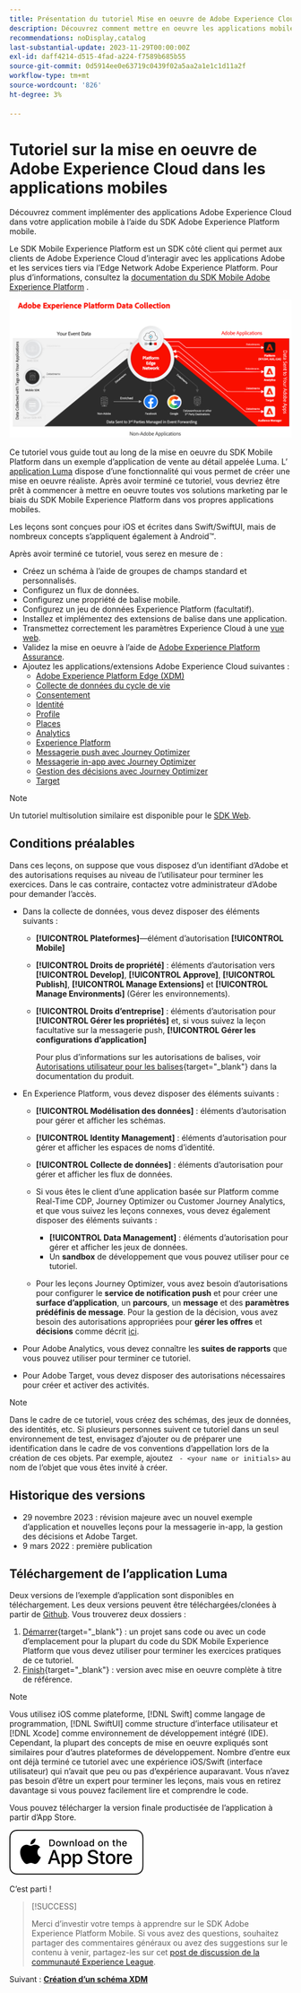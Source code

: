 ```yaml
---
title: Présentation du tutoriel Mise en oeuvre de Adobe Experience Cloud dans les applications mobiles
description: Découvrez comment mettre en oeuvre les applications mobiles Adobe Experience Cloud. Ce tutoriel vous guide tout au long d’une mise en oeuvre d’applications Experience Cloud dans un exemple d’application Swift.
recommendations: noDisplay,catalog
last-substantial-update: 2023-11-29T00:00:00Z
exl-id: daff4214-d515-4fad-a224-f7589b685b55
source-git-commit: 0d5914ee0e63719c0439f02a5aa2a1e1c1d11a2f
workflow-type: tm+mt
source-wordcount: '826'
ht-degree: 3%

---
```


# Tutoriel sur la mise en oeuvre de Adobe Experience Cloud dans les applications mobiles

Découvrez comment implémenter des applications Adobe Experience Cloud dans votre application mobile à l’aide du SDK Adobe Experience Platform mobile.

Le SDK Mobile Experience Platform est un SDK côté client qui permet aux clients de Adobe Experience Cloud d’interagir avec les applications Adobe et les services tiers via l’Edge Network Adobe Experience Platform. Pour plus d’informations, consultez la [documentation du SDK Mobile Adobe Experience Platform](https://developer.adobe.com/client-sdks/home/) .

![Architecture](assets/architecture.png)


Ce tutoriel vous guide tout au long de la mise en oeuvre du SDK Mobile Platform dans un exemple d’application de vente au détail appelée Luma. L’ [application Luma](https://github.com/Adobe-Marketing-Cloud/Luma-iOS-Mobile-App) dispose d’une fonctionnalité qui vous permet de créer une mise en oeuvre réaliste. Après avoir terminé ce tutoriel, vous devriez être prêt à commencer à mettre en oeuvre toutes vos solutions marketing par le biais du SDK Mobile Experience Platform dans vos propres applications mobiles.

Les leçons sont conçues pour iOS et écrites dans Swift/SwiftUI, mais de nombreux concepts s’appliquent également à Android™.

Après avoir terminé ce tutoriel, vous serez en mesure de :

* Créez un schéma à l’aide de groupes de champs standard et personnalisés.
* Configurez un flux de données.
* Configurez une propriété de balise mobile.
* Configurez un jeu de données Experience Platform (facultatif).
* Installez et implémentez des extensions de balise dans une application.
* Transmettez correctement les paramètres Experience Cloud à une [vue web](web-views.md).
* Validez la mise en oeuvre à l’aide de [Adobe Experience Platform Assurance](assurance.md).
* Ajoutez les applications/extensions Adobe Experience Cloud suivantes :
   * [Adobe Experience Platform Edge (XDM)](events.md)
   * [Collecte de données du cycle de vie](lifecycle-data.md)
   * [Consentement](consent.md)
   * [Identité](identity.md)
   * [Profile](profile.md)
   * [Places](places.md)
   * [Analytics](analytics.md)
   * [Experience Platform](platform.md)
   * [Messagerie push avec Journey Optimizer](journey-optimizer-push.md)
   * [Messagerie in-app avec Journey Optimizer](journey-optimizer-inapp.md)
   * [Gestion des décisions avec Journey Optimizer](journey-optimizer-offers.md)
   * [Target](target.md)


>[!NOTE]
>
>Un tutoriel multisolution similaire est disponible pour le [SDK Web](../tutorial-web-sdk/overview.md).

## Conditions préalables

Dans ces leçons, on suppose que vous disposez d’un identifiant d’Adobe et des autorisations requises au niveau de l’utilisateur pour terminer les exercices. Dans le cas contraire, contactez votre administrateur d’Adobe pour demander l’accès.

* Dans la collecte de données, vous devez disposer des éléments suivants :
   * **[!UICONTROL Plateformes]**—élément d’autorisation **[!UICONTROL Mobile]**
   * **[!UICONTROL Droits de propriété]** : éléments d’autorisation vers **[!UICONTROL Develop]**, **[!UICONTROL Approve]**, **[!UICONTROL Publish]**, **[!UICONTROL Manage Extensions]** et **[!UICONTROL Manage Environments]** (Gérer les environnements).
   * **[!UICONTROL Droits d’entreprise]** : éléments d’autorisation pour **[!UICONTROL Gérer les propriétés]** et, si vous suivez la leçon facultative sur la messagerie push, **[!UICONTROL Gérer les configurations d’application]**

     Pour plus d’informations sur les autorisations de balises, voir [Autorisations utilisateur pour les balises](https://experienceleague.adobe.com/docs/experience-platform/tags/admin/user-permissions.html?lang=fr){target="_blank"} dans la documentation du produit.
* En Experience Platform, vous devez disposer des éléments suivants :
   * **[!UICONTROL Modélisation des données]** : éléments d’autorisation pour gérer et afficher les schémas.
   * **[!UICONTROL Identity Management]** : éléments d’autorisation pour gérer et afficher les espaces de noms d’identité.
   * **[!UICONTROL Collecte de données]** : éléments d’autorisation pour gérer et afficher les flux de données.

   * Si vous êtes le client d’une application basée sur Platform comme Real-Time CDP, Journey Optimizer ou Customer Journey Analytics, et que vous suivez les leçons connexes, vous devez également disposer des éléments suivants :
      * **[!UICONTROL Data Management]** : éléments d’autorisation pour gérer et afficher les jeux de données.
      * Un **sandbox** de développement que vous pouvez utiliser pour ce tutoriel.

   * Pour les leçons Journey Optimizer, vous avez besoin d’autorisations pour configurer le **service de notification push** et pour créer une **surface d’application**, un **parcours**, un **message** et des **paramètres prédéfinis de message**. Pour la gestion de la décision, vous avez besoin des autorisations appropriées pour **gérer les offres** et **décisions** comme décrit [ici](https://experienceleague.adobe.com/docs/journey-optimizer/using/access-control/privacy/high-low-permissions.html?lang=en#decisions-permissions).

* Pour Adobe Analytics, vous devez connaître les **suites de rapports** que vous pouvez utiliser pour terminer ce tutoriel.

* Pour Adobe Target, vous devez disposer des autorisations nécessaires pour créer et activer des activités.


>[!NOTE]
>
>Dans le cadre de ce tutoriel, vous créez des schémas, des jeux de données, des identités, etc. Si plusieurs personnes suivent ce tutoriel dans un seul environnement de test, envisagez d’ajouter ou de préparer une identification dans le cadre de vos conventions d’appellation lors de la création de ces objets. Par exemple, ajoutez ` - <your name or initials>` au nom de l’objet que vous êtes invité à créer.

## Historique des versions

* 29 novembre 2023 : révision majeure avec un nouvel exemple d’application et nouvelles leçons pour la messagerie in-app, la gestion des décisions et Adobe Target.
* 9 mars 2022 : première publication

## Téléchargement de l’application Luma

Deux versions de l’exemple d’application sont disponibles en téléchargement. Les deux versions peuvent être téléchargées/clonées à partir de [Github](https://github.com/Adobe-Marketing-Cloud/Luma-iOS-Mobile-App). Vous trouverez deux dossiers :


1. [Démarrer](https://github.com/Adobe-Marketing-Cloud/Luma-iOS-Mobile-App){target="_blank"} : un projet sans code ou avec un code d’emplacement pour la plupart du code du SDK Mobile Experience Platform que vous devez utiliser pour terminer les exercices pratiques de ce tutoriel.
1. [Finish](https://github.com/Adobe-Marketing-Cloud/Luma-iOS-Mobile-App){target="_blank"} : version avec mise en oeuvre complète à titre de référence.

>[!NOTE]
>
>Vous utilisez iOS comme plateforme, [!DNL Swift] comme langage de programmation, [!DNL SwiftUI] comme structure d’interface utilisateur et [!DNL Xcode] comme environnement de développement intégré (IDE). Cependant, la plupart des concepts de mise en oeuvre expliqués sont similaires pour d’autres plateformes de développement. Nombre d’entre eux ont déjà terminé ce tutoriel avec une expérience iOS/Swift (interface utilisateur) qui n’avait que peu ou pas d’expérience auparavant. Vous n’avez pas besoin d’être un expert pour terminer les leçons, mais vous en retirez davantage si vous pouvez facilement lire et comprendre le code.


Vous pouvez télécharger la version finale productisée de l’application à partir d’App Store.

[![Télécharger](assets/download-app.svg)](https://apps.apple.com/us/app/luma-app/id6466588487)


C’est parti !

>[!SUCCESS]
>
>Merci d’investir votre temps à apprendre sur le SDK Adobe Experience Platform Mobile. Si vous avez des questions, souhaitez partager des commentaires généraux ou avez des suggestions sur le contenu à venir, partagez-les sur cet [post de discussion de la communauté Experience League](https://experienceleaguecommunities.adobe.com/t5/adobe-experience-platform-data/tutorial-discussion-implement-adobe-experience-cloud-in-mobile/td-p/443796).

Suivant : **[Création d’un schéma XDM](create-schema.md)**
